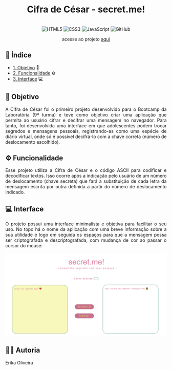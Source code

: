 <div align="center">

  # Cifra de César - secret.me!
  
 <br>

  <img src="https://cdn.jsdelivr.net/gh/devicons/devicon/icons/html5/html5-original.svg" alt="HTML5" style="height: 30px;"/>
  <img src="https://cdn.jsdelivr.net/gh/devicons/devicon/icons/css3/css3-original.svg" alt="CSS3" style="height: 30px;"/>
  <img src="https://cdn.jsdelivr.net/gh/devicons/devicon/icons/javascript/javascript-original.svg" alt="JavaScript" style="height: 30px;"/>
  <img src="https://cdn.jsdelivr.net/gh/devicons/devicon/icons/github/github-original.svg" alt="GitHub" style="height: 30px;"/> 
  
  <br>
  

  acesse ao projeto [aqui](https://youtube.com) 
  

</div>

## 🔎 Índice

* [1. Objetivo](#1-objetivo) 📌
* [2. Funcionalidade](#2-funcionalidade) ⚙️
* [3. Interface](#3-interface) 💻

## 📌 Objetivo

<p align="justify">A Cifra de César foi o primeiro projeto desenvolvido para o Bootcamp da Laboratória (9ª turma) e teve como objetivo criar uma aplicação que permita ao usuário cifrar e decifrar uma mensagem no navegador. Para tanto, foi desenvolvida uma interface em que adolescentes podem trocar segredos e mensagens pessoais, registrando-as como uma espécie de diário virtual, onde só é possível decifrá-lo com a chave correta (número de deslocamento escolhido).</p>  

## ⚙️ Funcionalidade

<p align="justify">Esse projeto utiliza a Cifra de César e o código ASCII para codificar e decodificar textos. Isso ocorre após a indicação pelo usuário de um número de deslocamento (chave secreta) que fará a substituição de cada letra da mensagem escrita por outra definida a partir do número de deslocamento indicado.</p>

## 💻 Interface

 <p align="justify">O projeto possui uma interface minimalista e objetiva para facilitar o seu uso. No topo há o nome da aplicação com uma breve informação sobre a sua utilidade e logo em seguida os espaços para que a mensagem possa ser criptografada e descriptografada, com mudança de cor ao passar o cursor do mouse:</p> 
 
 <img src="https://raw.githubusercontent.com/andraderika/SAP009-cipher/main/s1.png">

## 👩‍💻 Autoria

Erika Oliveira

